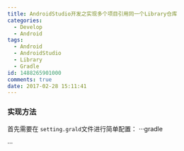 ```yaml
---
title: AndroidStudio开发之实现多个项目引用同一个Library仓库
categories:
  - Develop
  - Android
tags:
  - Android
  - AndroidStudio
  - Library
  - Gradle
id: 1488265901000
comments: true
date: 2017-02-28 15:11:41
---
```


### 实现方法
首先需要在 `setting.grald`文件进行简单配置：
···gradle

···